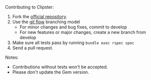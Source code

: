 Contributing to Clipster:

1. Fork the [official repository](https://github.com/kwbock/clipster/tree/master).
2. Use the [git flow](http://nvie.com/posts/a-successful-git-branching-model/) branching model
    * For minor changes and bug fixes, commit to develop
    * For new features or major changes, create a new branch from develop
3. Make sure all tests pass by running `bundle exec rspec spec`
4. Send a pull request.

Notes:

* Contributions without tests won't be accepted.
* Please don't update the Gem version.